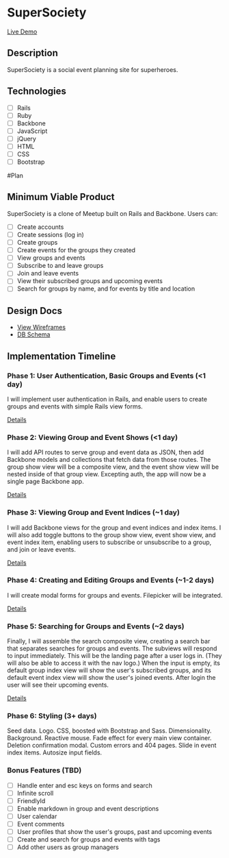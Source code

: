 # SuperSociety

[Live Demo][site]

[site]: http://supersociety.us

## Description

SuperSociety is a social event planning site for superheroes.

## Technologies

- [ ] Rails
- [ ] Ruby
- [ ] Backbone
- [ ] JavaScript
- [ ] jQuery
- [ ] HTML
- [ ] CSS
- [ ] Bootstrap

#Plan

## Minimum Viable Product
SuperSociety is a clone of Meetup built on Rails and Backbone. Users can:

<!-- This is a Markdown checklist. Use it to keep track of your progress! -->

- [ ] Create accounts
- [ ] Create sessions (log in)
- [ ] Create groups
- [ ] Create events for the groups they created
- [ ] View groups and events
- [ ] Subscribe to and leave groups
- [ ] Join and leave events
- [ ] View their subscribed groups and upcoming events
- [ ] Search for groups by name, and for events by title and location

## Design Docs
* [View Wireframes][views]
* [DB Schema][schema]

[views]: ./docs/views.md
[schema]: ./docs/schema.md

## Implementation Timeline

### Phase 1: User Authentication, Basic Groups and Events (<1 day)
I will implement user authentication in Rails, and enable users to create groups
and events with simple Rails view forms.

[Details][phase-one]

### Phase 2: Viewing Group and Event Shows (<1 day)
I will add API routes to serve group and event data as JSON, then add Backbone
models and collections that fetch data from those routes. The group show view
will be a composite view, and the event show view will be nested inside of that
group view. Excepting auth, the app will now be a single page Backbone app.

[Details][phase-two]

### Phase 3: Viewing Group and Event Indices (~1 day)
I will add Backbone views for the group and event indices and index items. I
will also add toggle buttons to the group show view, event show view, and event
index item, enabling users to subscribe or unsubscribe to a group, and join or
leave events.

[Details][phase-three]

### Phase 4: Creating and Editing Groups and Events (~1-2 days)
I will create modal forms for groups and events. Filepicker will be integrated.

[Details][phase-four]

### Phase 5: Searching for Groups and Events (~2 days)
Finally, I will assemble the search composite view, creating a search bar that
separates searches for groups and events. The subviews will respond to input
immediately. This will be the landing page after a user logs in. (They will also
be able to access it with the nav logo.) When the input is empty, its default
group index view will show the user's subscribed groups, and its default event
index view will show the user's joined events. After login the user will see
their upcoming events.

[Details][phase-five]

### Phase 6: Styling (3+ days)
Seed data. Logo. CSS, boosted with Bootstrap and Sass. Dimensionality.
Background. Reactive mouse. Fade effect for every main view container. Deletion
confirmation modal. Custom errors and 404 pages. Slide in event index items.
Autosize input fields.

### Bonus Features (TBD)
- [ ] Handle enter and esc keys on forms and search
- [ ] Infinite scroll
- [ ] FriendlyId
- [ ] Enable markdown in group and event descriptions
- [ ] User calendar
- [ ] Event comments
- [ ] User profiles that show the user's groups, past and upcoming events
- [ ] Create and search for groups and events with tags
- [ ] Add other users as group managers

[phase-one]: ./docs/phases/phase1.md
[phase-two]: ./docs/phases/phase2.md
[phase-three]: ./docs/phases/phase3.md
[phase-four]: ./docs/phases/phase4.md
[phase-five]: ./docs/phases/phase5.md
